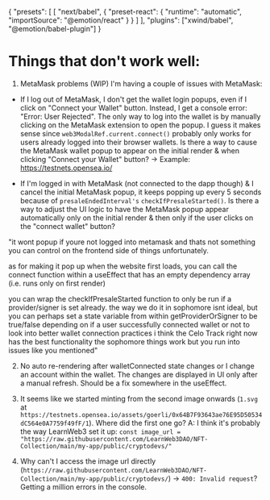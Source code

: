 {
"presets": [
[
"next/babel",
{
"preset-react": {
"runtime": "automatic",
"importSource": "@emotion/react"
}
}
]
],
"plugins": ["xwind/babel", "@emotion/babel-plugin"]
}

# Things that don't work well:

1. MetaMask problems (WIP)
   I'm having a couple of issues with MetaMask:

-   If I log out of MetaMask, I don't get the wallet login popups, even if I click on "Connect your Wallet" button. Instead, I get a console error: "Error: User Rejected". The only way to log into the wallet is by manually clicking on the MetaMask extension to open the popup. I guess it makes sense since `web3ModalRef.current.connect()` probably only works for users already logged into their browser wallets. Is there a way to cause the MetaMask wallet popup to appear on the initial render & when clicking "Connect your Wallet" button? -> Example: https://testnets.opensea.io/

-   If I'm logged in with MetaMask (not connected to the dapp though) & I cancel the initial MetaMask popup, it keeps popping up every 5 seconds because of `presaleEndedInterval's` `checkIfPresaleStarted()`. Is there a way to adjust the UI logic to have the MetaMask popup appear automatically only on the initial render & then only if the user clicks on the "connect wallet" button?

"it wont popup if youre not logged into metamask and thats not something you can control on the frontend side of things unfortunately.

as for making it pop up when the website first loads, you can call the connect function within a useEffect that has an empty dependency array (i.e. runs only on first render)

you can wrap the checkIfPresaleStarted function to only be run if a provider/signer is set already. the way we do it in sophomore isnt ideal, but you can perhaps set a state variable from within getProviderOrSigner to be true/false depending on if a user successfully connected wallet or not
to look into better wallet connection practices i think the Celo Track right now has the best functionality
the sophomore things work but you run into issues like you mentioned"

2. No auto re-rendering after walletConnected state changes or I change an account within the wallet.
   The changes are displayed in UI only after a manual refresh. Should be a fix somewhere in the useEffect.

3. It seems like we started minting from the second image onwards (`1.svg` at `https://testnets.opensea.io/assets/goerli/0x64B7F93643ae76E95D50534dC564e0A7759f49fF/1`). Where did the first one go?
   A: I think it's probably the way LearnWeb3 set it up: `const image_url = "https://raw.githubusercontent.com/LearnWeb3DAO/NFT-Collection/main/my-app/public/cryptodevs/"`

4. Why can't I access the image url directly (`https://raw.githubusercontent.com/LearnWeb3DAO/NFT-Collection/main/my-app/public/cryptodevs/`) -> `400: Invalid request`? Getting a million errors in the console.

